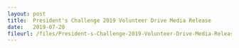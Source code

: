 ```yaml
---
layout: post
title:  President's Challenge 2019 Volunteer Drive Media Release
date:   2019-07-20
fileurl: /files/President-s-Challenge-2019-Volunteer-Drive-Media-Release.pdf
---
```

